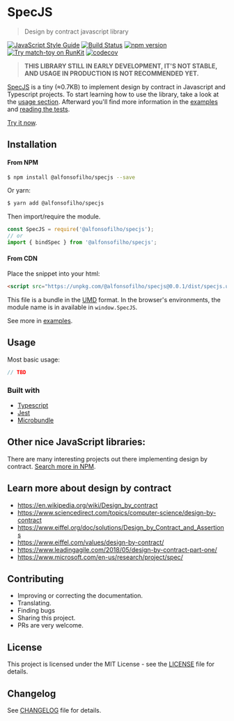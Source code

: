 # SpecJS
> Design by contract javascript library

[![JavaScript Style Guide](https://img.shields.io/badge/code_style-standard-brightgreen.svg)](https://standardjs.com)
[![Build Status](https://travis-ci.com/AlfonsoFilho/specjs.svg?branch=master)](https://travis-ci.com/AlfonsoFilho/specjs)
[![npm version](https://badge.fury.io/js/%40alfonsofilho%2Fspecjs.svg)](https://badge.fury.io/js/%40alfonsofilho%2Fspecjs)
[![Try match-toy on RunKit](https://badge.runkitcdn.com/%40alfonsofilho%2Fspecjs.svg)](https://npm.runkit.com/%40alfonsofilho%2Fspecjs)
[![codecov](https://codecov.io/gh/AlfonsoFilho/SpecJS/branch/master/graph/badge.svg)](https://codecov.io/gh/AlfonsoFilho/SpecJS)

> **THIS LIBRARY STILL IN EARLY DEVELOPMENT, IT'S NOT STABLE, AND USAGE IN PRODUCTION IS NOT RECOMMENDED YET.**

[SpecJS](https://github.com/AlfonsoFilho/specjs#readme) is a tiny (≈0.7KB) to implement design by contract in Javascript and Typescript projects. To start learning how to use the library, take a look at the [usage section](#Usage). Afterward you'll find more information in the [examples](./examples) and [reading the tests](./src).

[Try it now](https://npm.runkit.com/%40alfonsofilho%2Fspecjs).


## Installation
#### From NPM
```sh
$ npm install @alfonsofilho/specjs --save
```
Or yarn:
```sh
$ yarn add @alfonsofilho/specjs
```
Then import/require the module.
```javascript
const SpecJS = require('@alfonsofilho/specjs');
// or
import { bindSpec } from '@alfonsofilho/specjs';
```

#### From CDN
Place the snippet into your html:
```html
<script src="https://unpkg.com/@alfonsofilho/specjs@0.0.1/dist/specjs.umd.js"></script>
```

This file is a bundle in the [UMD](https://github.com/umdjs/umd) format. In the browser's environments, the module name is in available in `window.SpecJS`.


See more in [examples](./examples).

## Usage
Most basic usage:
```javascript
// TBD
```

### Built with
- [Typescript](https://www.typescriptlang.org/)
- [Jest](https://facebook.github.io/jest/)
- [Microbundle](https://github.com/developit/microbundle)

## Other nice JavaScript libraries:
There are many interesting projects out there implementing design by contract. [Search more in NPM](https://www.npmjs.com/search?q=design%20by%20contract).

## Learn more about design by contract
- https://en.wikipedia.org/wiki/Design_by_contract
- https://www.sciencedirect.com/topics/computer-science/design-by-contract
- https://www.eiffel.org/doc/solutions/Design_by_Contract_and_Assertions
- https://www.eiffel.com/values/design-by-contract/
- https://www.leadingagile.com/2018/05/design-by-contract-part-one/
- https://www.microsoft.com/en-us/research/project/spec/

## Contributing
- Improving or correcting the documentation.
- Translating.
- Finding bugs
- Sharing this project.
- PRs are very welcome.

## License
This project is licensed under the MIT License - see the [LICENSE](LICENSE) file for details.

## Changelog
See [CHANGELOG](CHANGELOG.md) file for details.
